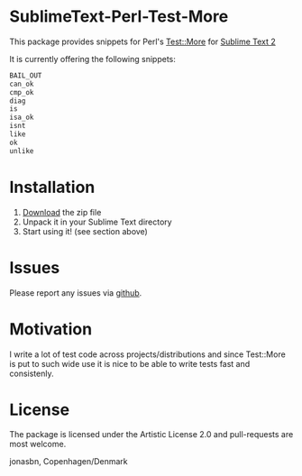 SublimeText-Perl-Test-More
==========================

This package provides snippets for Perl's [Test::More](https://metacpan.org/pod/Test::More) for [Sublime Text 2](http://www.sublimetext.com/2)

It is currently offering the following snippets:

```perl
BAIL_OUT
can_ok
cmp_ok
diag
is
isa_ok
isnt
like
ok
unlike
```

# Installation

1. [Download](https://github.com/jonasbn/SublimeText-Perl-Test-More/archive/master.zip) the zip file
2. Unpack it in your Sublime Text directory
3. Start using it! (see section above)

# Issues

Please report any issues via [github](https://github.com/jonasbn/SublimeText-Perl-Test-More/issues).

# Motivation

I write a lot of test code across projects/distributions and since Test::More is put to such wide use it is nice to be able to write tests fast and consistenly.

# License

The package is licensed under the  Artistic License 2.0 and pull-requests are most welcome.

jonasbn, Copenhagen/Denmark
